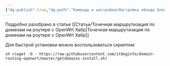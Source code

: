 ```yaml
---
{"dg-publish":true,"dg-path":"Команды и настройки/Настройка обхода блокировок на роутере с OpenWrt.md","permalink":"/komandy-i-nastrojki/nastrojka-obhoda-blokirovok-na-routere-s-open-wrt/","updated":"2024-10-06T02:51:58+03:00"}
---
```


Подробно разобрано в статье [[Статьи/Точечная маршрутизация по доменам на роутере с OpenWrt  Хабр\|Точечная маршрутизация по доменам на роутере с OpenWrt  Хабр]]

Для быстрой установки можно воспользоваться скриптом:
```shell
sh <(wget -O - https://raw.githubusercontent.com/itdoginfo/domain-routing-openwrt/master/getdomains-install.sh)
```
